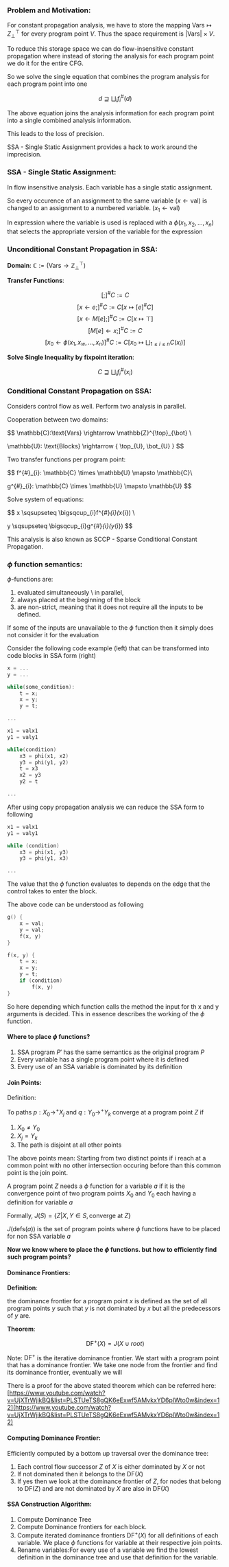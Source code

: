 
### Problem and Motivation:

For constant propagation analysis, we have to store the mapping $\text{Vars} \mapsto Z^{\top}_{\bot}$ for every program point $V$. Thus the space requirement is $|\text{Vars}| \times V$.

To reduce this storage space we can do flow-insensitive constant propagation where instead of storing the analysis for each program point we do it for the entire CFG.

So we solve the single equation that combines the program analysis for each program point into one

$$
d \sqsupseteq \bigsqcup_{i}f_{i}^{\#}(d)
$$

The above equation joins the analysis information for each program point into a single combined analysis information.

This leads to the loss of precision.

SSA - Single Static Assignment provides a hack to work around the imprecision.

### SSA - Single Static Assignment:

In flow insensitive analysis. Each variable has a single static assignment.

So every occurence of an assignment to the same variable ($x \leftarrow \text{val}$) is changed to an assignment to a numbered variable. ($x_{1} \leftarrow \text{val}$)

In expression where the variable is used is replaced with a $\phi(x_{1}, x_{2},..., x_{n})$ that selects the appropriate version of the variable for the expression

### Unconditional Constant Propagation in SSA:

**Domain**: $\mathbb{C} := (\text{Vars} \rightarrow \mathbb{Z}^{\top}_{\bot})$

**Transfer Functions**:

$$
[;]^{\#}C := C
$$
$$
[x \leftarrow e;]^{\#}C := C[x \mapsto [e]^{\#}C]
$$
$$
[x \leftarrow M[e];]^{\#}C := C[x \mapsto \top]
$$
$$
[M[e] \leftarrow x;]^{\#}C := C
$$
$$
[x_{0} \leftarrow \phi(x_{1}, x_{w}, ..., x_{n})]^{\#}C := C[x_{0} \mapsto \bigsqcup_{1 \le i \le n}C(x_{i})]
$$

**Solve Single Inequality by fixpoint iteration**:

$$
C \sqsupseteq \bigsqcup_{i} f^{\#}_{i}(x_{i})
$$


### Conditional Constant Propagation on SSA:

Considers control flow as well. Perform two analysis in parallel.

Cooperation between two domains:

$$
\mathbb{C}:\text{Vars} \rightarrow \mathbb{Z}^{\top}_{\bot} \\

\mathbb{U}: \text{Blocks} \rightarrow \{ \top_{U}, \bot_{U} \}
$$

Two transfer functions per program point:

$$
f^{\#}_{i}: \mathbb{C} \times \mathbb{U} \mapsto \mathbb{C}\\

g^{\#}_{i}: \mathbb{C} \times \mathbb{U} \mapsto \mathbb{U}
$$

Solve system of equations:

$$
x \sqsupseteq \bigsqcup_{i}f^{\#}_{i}(x_{i}) \\

y \sqsupseteq \bigsqcup_{i}g^{\#}_{i}(y_{i})
$$

This analysis is also known as SCCP - Sparse Conditional Constant Propagation.


### $\phi$ function semantics:

$\phi$-functions are:

1. evaluated simultaneously \ in parallel, 
2. always placed at the beginning of the block 
3. are non-strict, meaning that it does not require all the inputs to be defined. 

If some of the inputs are unavailable to the $\phi$ function then it simply does not consider it for the evaluation

Consider the following code example (left) that can be transformed into code blocks in SSA form (right)

```cpp
x = ...
y = ...

while(some_condition):
	t = x;
	x = y;
	y = t;

...

```

```cpp
x1 = valx1
y1 = valy1

while(condition)
	x3 = phi(x1, x2)
	y3 = phi(y1, y2)
	t = x3
	x2 = y3
	y2 = t

...

```

After using copy propagation analysis we can reduce the SSA form to following

```cpp
x1 = valx1
y1 = valy1

while (condition)
	x3 = phi(x1, y3)
	y3 = phi(y1, x3)

...
```

The value that the $\phi$ function evaluates to depends on the edge that the control takes to enter the block.

The above code can be understood as following

```cpp
g() {
	x = val;
	y = val;
	f(x, y)
}

f(x, y) {
	t = x;
	x = y;
	y = t;
	if (condition)
		f(x, y)
}
```

So here depending which function calls the method the input for th x and y arguments is decided. This in essence describes the working of the $\phi$ function.

#### Where to place $\phi$  functions?

1. SSA program $P'$ has the same semantics as the original program $P$
2. Every variable has a single program point where it is defined
3. Every use of an SSA variable is dominated by its definition


#### Join Points:

Definition:

To paths $p: X_{0} \rightarrow^+ X_j$ and $q: Y_{0} \rightarrow^+ Y_k$ converge at a program point $Z$ if

1. $X_0 \neq Y_0$
2. $X_j = Y_k$
3. The path is disjoint at all other points

The above points mean: Starting from two distinct points if i reach at a common point with no other intersection occuring before than this common point is the join point.

A program point $Z$ needs a $\phi$ function for a variable $a$ if it is the convergence point of two program points $X_0$  and $Y_0$ each having a definition for variable $a$

Formally, $J(S) = \{Z | X, Y \in S, \text{converge at } Z\}$

$J(\text{defs}(a))$ is the set of program points where $\phi$ functions have to be placed for non SSA variable $a$


**Now we know where to place the $\phi$ functions. but how to efficiently find such program points?**

#### Dominance Frontiers:

**Definition**:

the dominance frontier for a program point $x$ is defined as the set of all program points $y$ such that $y$ is not dominated by $x$ but all the predecessors of $y$ are.

**Theorem**:

$$
\text{DF}^+(X) = J(X \cup root)
$$

Note: $\text{DF}^+$ is the iterative dominance frontier. We start with a program point that has a dominance frontier. We take one node from the frontier and find its dominance frontier, eventually we will 

There is a proof for the above stated theorem which can be referred here: [https://www.youtube.com/watch?v=UjXTrWjikBQ&list=PLSTUeTS8gQK6eExwf5AMvkxYD6pIWto0w&index=12](https://www.youtube.com/watch?v=UjXTrWjikBQ&list=PLSTUeTS8gQK6eExwf5AMvkxYD6pIWto0w&index=12)

#### Computing Dominance Frontier:

Efficiently computed by a bottom up traversal over the dominance tree:

1. Each control flow successor $Z$ of $X$ is either dominated by $X$ or not
2. If not dominated then it belongs to the $\text{DF}(X)$
3. If yes then we look at the dominance frontier of $Z$, for nodes that belong to $\text{DF}(Z)$ and are not dominated by $X$ are also in $\text{DF}(X)$

#### SSA Construction Algorithm:

1. Compute Dominance Tree
2. Compute Dominance frontiers for each block.
3. Compute iterated dominance frontiers $\text{DF}^+(X)$ for all definitions of each variable. We place $\phi$ functions for variable at their respective join points.
4. Rename variables:For every use of a variable we find the lowest definition in the dominance tree and use that definition for the variable.